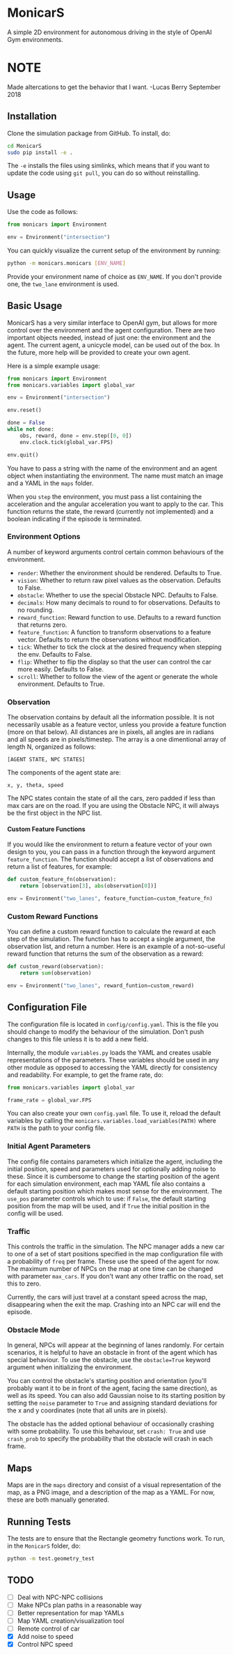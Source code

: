 # MonicarS

A simple 2D environment for autonomous driving in the style of OpenAI Gym environments.

# NOTE

Made altercations to get the behavior that I want. -Lucas Berry September 2018

## Installation

Clone the simulation package from GitHub. To install, do:

```bash
cd MonicarS
sudo pip install -e .
```

The `-e` installs the files using simlinks, which means that if you want to update the code using `git pull`, you can do so without reinstalling.

## Usage

Use the code as follows:

```python
from monicars import Environment

env = Environment("intersection")
```

You can quickly visualize the current setup of the environment by running:
```bash
python -m monicars.monicars [ENV_NAME]
```
Provide your environment name of choice as `ENV_NAME`. If you don't provide one, the `two_lane` environment is used.

## Basic Usage

MonicarS has a very similar interface to OpenAI gym, but allows for more control over the environment and the agent configuration. There are two important objects needed, instead of just one: the environment and the agent. The current agent, a unicycle model, can be used out of the box. In the future, more help will be provided to create your own agent.

Here is a simple example usage:

```python
from monicars import Environment
from monicars.variables import global_var

env = Environment("intersection")

env.reset()

done = False
while not done:
    obs, reward, done = env.step([0, 0])
    env.clock.tick(global_var.FPS)

env.quit()
```

You have to pass a string with the name of the environment and an agent object when instantiating the environment. The name must match an image and a YAML in the `maps` folder.

When you `step` the environment, you must pass a list containing the acceleration and the angular acceleration you want to apply to the car. This function returns the state, the reward (currently not implemented) and a boolean indicating if the episode is terminated.

### Environment Options

A number of keyword arguments control certain common behaviours of the environment.

* `render`: Whether the environment should be rendered. Defaults to True.
* `vision`: Whether to return raw pixel values as the observation. Defaults to False.
* `obstacle`: Whether to use the special Obstacle NPC. Defaults to False.
* `decimals`: How many decimals to round to for observations. Defaults to no rounding.
* `reward_function`: Reward function to use. Defaults to a reward function that returns zero.
* `feature_function`: A function to transform observations to a feature vector. Defaults to return the observations without modification.
* `tick`: Whether to tick the clock at the desired frequency when stepping the env. Defaults to False.
* `flip`: Whether to flip the display so that the user can control the car more easily. Defaults to False.
* `scroll`: Whether to follow the view of the agent or generate the whole environment. Defaults to True.

### Observation

The observation contains by default all the information possible. It is not necessarily usable as a feature vector, unless you provide a feature function (more on that below). All distances are in pixels, all angles are in radians and all speeds are in pixels/timestep. The array is a one dimentional array of length N, organized as follows:

```
[AGENT STATE, NPC STATES]
```
The components of the agent state are:

```
x, y, theta, speed
```

The NPC states contain the state of all the cars, zero padded if less than max cars are on the road. If you are using the Obstacle NPC, it will always be the first object in the NPC list.

#### Custom Feature Functions

If you would like the environment to return a feature vector of your own design to you, you can pass in a function through the keyword argument `feature_function`. The function should accept a list of observations and return a list of features, for example:

```python
def custom_feature_fn(observation):
    return [observation[3], abs(observation[0])]

env = Environment("two_lanes", feature_function=custom_feature_fn)
```

### Custom Reward Functions

You can define a custom reward function to calculate the reward at each step of the simulation. The function has to accept a single argument, the observation list, and return a number. Here is an example of a not-so-useful reward function that returns the sum of the observation as a reward:

```python
def custom_reward(observation):
    return sum(observation)

env = Environment("two_lanes", reward_funtion=custom_reward)
```

## Configuration File

The configuration file is located in `config/config.yaml`. This is the file you should change to modify the behaviour of the simulation. Don't push changes to this file unless it is to add a new field.

Internally, the module `variables.py` loads the YAML and creates usable representations of the parameters. These variables should be used in any other module as opposed to accessing the YAML directly for consistency and readability. For example, to get the frame rate, do:

```python
from monicars.variables import global_var

frame_rate = global_var.FPS
```

You can also create your own `config.yaml` file. To use it, reload the default variables by calling the `monicars.variables.load_variables(PATH)` where `PATH` is the path to your config file.

### Initial Agent Parameters

The config file contains parameters which initialize the agent, including the initial position, speed and parameters used for optionally adding noise to these. Since it is cumbersome to change the starting position of the agent for each simulation environment, each map YAML file also contains a default starting position which makes most sense for the environment. The `use_pos` parameter controls which to use: if `False`, the default starting position from the map will be used, and if `True` the initial position in the config will be used.

### Traffic

This controls the traffic in the simulation. The NPC manager adds a new car to one of a set of start positions specified in the map configuration file with a probability of `freq` per frame. These use the speed of the agent for now. The maximum number of NPCs on the map at one time can be changed with parameter `max_cars`. If you don't want any other traffic on the road, set this to zero.

Currently, the cars will just travel at a constant speed across the map, disappearing when the exit the map. Crashing into an NPC car will end the episode.

### Obstacle Mode

In general, NPCs will appear at the beginning of lanes randomly. For certain scenarios, it is helpful to have an obstacle in front of the agent which has special behaviour. To use the obstacle, use the `obstacle=True` keyword argument when initializing the environment.

You can control the obstacle's starting position and orientation (you'll probably want it to be in front of the agent, facing the same direction), as well as its speed. You can also add Gaussian noise to its starting position by setting the `noise` parameter to `True` and assigning standard deviations for the x and y coordinates (note that all units are in pixels).

The obstacle has the added optional behaviour of occasionally crashing with some probability. To use this behaviour, set `crash: True` and use `crash_prob` to specify the probability that the obstacle will crash in each frame.

## Maps

Maps are in the `maps` directory and consist of a visual representation of the map, as a PNG image, and a description of the map as a YAML. For now, these are both manually generated.

## Running Tests

The tests are to ensure that the Rectangle geometry functions work. To run, in the `MonicarS` folder, do:

```bash
python -m test.geometry_test
```

## TODO

- [ ] Deal with NPC-NPC collisions
- [ ] Make NPCs plan paths in a reasonable way
- [ ] Better representation for map YAMLs
- [ ] Map YAML creation/visualization tool
- [ ] Remote control of car
- [x] Add noise to speed
- [x] Control NPC speed
